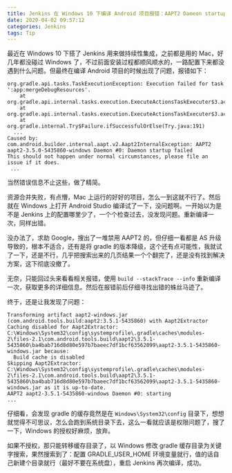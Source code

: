 ```yaml
---
title: Jenkins 在 Windows 10 下编译 Android 项目报错：AAPT2 Dameon startup failed
date: 2020-04-02 09:57:12
categories: Jenkins
tags: Tip
---
```

最近在 Windows 10 下搭了 Jenkins 用来做持续性集成，之前都是用的 Mac，好几年都没碰过 Windows 了，不过前面安装过程都顺风顺水的，一路配置下来都没遇到什么问题。但最终在编译 Android 项目的时候出现了问题，报错如下：
```
org.gradle.api.tasks.TaskExecutionException: Execution failed for task ':app:mergeDebugResources'.
	at org.gradle.api.internal.tasks.execution.ExecuteActionsTaskExecuter$3.accept(ExecuteActionsTaskExecuter.java:151)
	at org.gradle.api.internal.tasks.execution.ExecuteActionsTaskExecuter$3.accept(ExecuteActionsTaskExecuter.java:148)
	at org.gradle.internal.Try$Failure.ifSuccessfulOrElse(Try.java:191)
  ...
Caused by: com.android.builder.internal.aapt.v2.Aapt2InternalException: AAPT2 aapt2-3.5.0-5435860-windows Daemon #0: Daemon startup failed
This should not happen under normal circumstances, please file an issue if it does.
 ...
```

<!--more-->

当然错误信息不止这些，做了精简。

资源合并失败，有点懵，Mac 上运行的好好的项目，怎么一到这就不行了。然后就在 Windows 上打开 Android Studio 编译试了一下，没问题啊。一开始以为是不是 Jenkins 上的配置哪里少了，一个个检查过去，没发现问题。重新编译一次，同样出错。

没办法了，求助 Google，搜出了一堆禁用 AAPT2 的，但仔细一看都是 AS 升级导致的，根本不适合，还有是将 gradle 的版本降级，这个还有点可能性，我就试了一下，还是不行，几乎把搜索出来的几页结果一个个翻完了，还是没有找到解决方案，这下彻底没撤了。

无奈，只能回过头来看看相关报错，使用 `build --stackTrace --info` 重新编译一次，获取更多的详细信息。然后在报错前后仔细寻找出错的蛛丝马迹了。

终于，还是让我发现了问题：
```
Transforming artifact aapt2-windows.jar (com.android.tools.build:aapt2:3.5.1-5435860) with Aapt2Extractor
Caching disabled for Aapt2Extractor: C:\Windows\System32\config\systemprofile\.gradle\caches\modules-2\files-2.1\com.android.tools.build\aapt2\3.5.1-5435860\ba4bab716d8d80e597b7baeec7df1bcf63562099\aapt2-3.5.1-5435860-windows.jar because:
  Build cache is disabled
Skipping Aapt2Extractor: C:\Windows\System32\config\systemprofile\.gradle\caches\modules-2\files-2.1\com.android.tools.build\aapt2\3.5.1-5435860\ba4bab716d8d80e597b7baeec7df1bcf63562099\aapt2-3.5.1-5435860-windows.jar as it is up-to-date.
AAPT2 aapt2-3.5.1-5435860-windows Daemon #0: starting
...
```

仔细看，会发现 gradle 的缓存竟然是在 `Windows\System32\config` 目录下，想想就觉得不可思议，怎么会跑到系统目录下去，这么一看就应该是权限问题了，搜了一下，Windows 的授权好麻烦，放弃。

如果不授权，那只能转移缓存目录了，以 Windows 修改 gradle 缓存目录为关键字搜索，果然搜索到了：配置 GRADLE_USER_HOME 环境变量就行，值的话自己新建个目录就行（最好不要在系统盘），重启 Jenkins 再次编译，成功。
